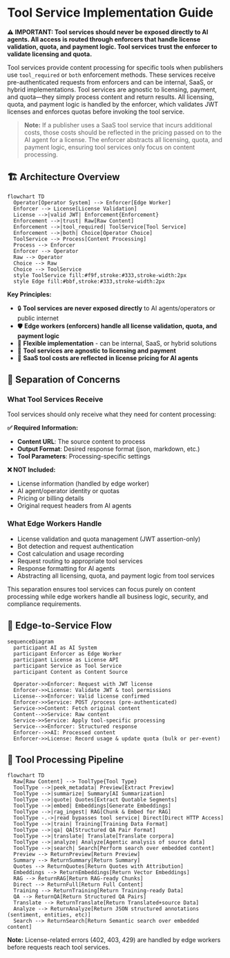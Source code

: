 # Tool Service Implementation Guide

**⚠️ IMPORTANT: Tool services should never be exposed directly to AI agents. All access is routed
through enforcers that handle license validation, quota, and payment logic. Tool services trust the
enforcer to validate licensing and quota.**

Tool services provide content processing for specific tools when publishers use `tool_required` or
`both` enforcement methods. These services receive pre-authenticated requests from enforcers and can
be internal, SaaS, or hybrid implementations. Tool services are agnostic to licensing, payment, and
quota—they simply process content and return results. All licensing, quota, and payment logic is
handled by the enforcer, which validates JWT licenses and enforces quotas before invoking the tool
service.

> **Note:** If a publisher uses a SaaS tool service that incurs additional costs, those costs should
> be reflected in the pricing passed on to the AI agent for a license. The enforcer abstracts all
> licensing, quota, and payment logic, ensuring tool services only focus on content processing.

## 🏗️ Architecture Overview

```mermaid
flowchart TD
  Operator[Operator System] --> Enforcer[Edge Worker]
  Enforcer --> License[License Validation]
  License -->|valid JWT| Enforcement{Enforcement}
  Enforcement -->|trust| Raw[Raw Content]
  Enforcement -->|tool_required| ToolService[Tool Service]
  Enforcement -->|both| Choice[Operator Choice]
  ToolService --> Process[Content Processing]
  Process --> Enforcer
  Enforcer --> Operator
  Raw --> Operator
  Choice --> Raw
  Choice --> ToolService
  style ToolService fill:#f9f,stroke:#333,stroke-width:2px
  style Edge fill:#bbf,stroke:#333,stroke-width:2px
```

**Key Principles:**

- 🔒 **Tool services are never exposed directly** to AI agents/operators or public internet
- 🛡️ **Edge workers (enforcers) handle all license validation, quota, and payment logic**
- 🔄 **Flexible implementation** - can be internal, SaaS, or hybrid solutions
- 🧩 **Tool services are agnostic to licensing and payment**
- 💸 **SaaS tool costs are reflected in license pricing for AI agents**

## 🎯 Separation of Concerns

### What Tool Services Receive

Tool services should only receive what they need for content processing:

**✅ Required Information:**

- **Content URL**: The source content to process
- **Output Format**: Desired response format (json, markdown, etc.)
- **Tool Parameters**: Processing-specific settings

**❌ NOT Included:**

- License information (handled by edge worker)
- AI agent/operator identity or quotas
- Pricing or billing details
- Original request headers from AI agents

### What Edge Workers Handle

- License validation and quota management (JWT assertion-only)
- Bot detection and request authentication
- Cost calculation and usage recording
- Request routing to appropriate tool services
- Response formatting for AI agents
- Abstracting all licensing, quota, and payment logic from tool services

This separation ensures tool services can focus purely on content processing while edge workers
handle all business logic, security, and compliance requirements.

## 🌊 Edge-to-Service Flow

```mermaid
sequenceDiagram
  participant AI as AI System
  participant Enforcer as Edge Worker
  participant License as License API
  participant Service as Tool Service
  participant Content as Content Source

  Operator->>Enforcer: Request with JWT license
  Enforcer->>License: Validate JWT & tool permissions
  License-->>Enforcer: Valid license confirmed
  Enforcer->>Service: POST /process (pre-authenticated)
  Service->>Content: Fetch original content
  Content-->>Service: Raw content
  Service->>Service: Apply tool-specific processing
  Service-->>Enforcer: Structured response
  Enforcer-->>AI: Processed content
  Enforcer->>License: Record usage & update quota (bulk or per-event)
```

## 🔄 Tool Processing Pipeline

```mermaid
flowchart TD
  Raw[Raw Content] --> ToolType{Tool Type}
  ToolType -->|peek_metadata| Preview[Extract Preview]
  ToolType -->|summarize| Summary[AI Summarization]
  ToolType -->|quote| Quotes[Extract Quotable Segments]
  ToolType -->|embed| Embeddings[Generate Embeddings]
  ToolType -->|rag_ingest| RAG[Chunk & Embed for RAG]
  ToolType -.->|read bypasses tool service| Direct[Direct HTTP Access]
  ToolType -->|train| Training[Training Data Format]
  ToolType -->|qa| QA[Structured QA Pair Format]
  ToolType -->|translate| Translate[Translate corpora]
  ToolType -->|analyze| Analyze[Agentic analysis of source data]
  ToolType -->|search| Search[Perform search over embedded content]
  Preview --> ReturnPreview[Return Preview]
  Summary --> ReturnSummary[Return Summary]
  Quotes --> ReturnQuotes[Return Quotes with Attribution]
  Embeddings --> ReturnEmbeddings[Return Vector Embeddings]
  RAG --> ReturnRAG[Return RAG-ready Chunks]
  Direct --> ReturnFull[Return Full Content]
  Training --> ReturnTraining[Return Training-ready Data]
  QA --> ReturnQA[Return Structured QA Pairs]
  Translate --> ReturnTranslate[Return Translated+source Data]
  Analyze --> ReturnAnalyze[Return JSON structured annotations (sentiment, entities, etc)]
  Search --> ReturnSearch[Return Semantic search over embedded content]
```

**Note:** License-related errors (402, 403, 429) are handled by edge workers before requests reach
tool services.
